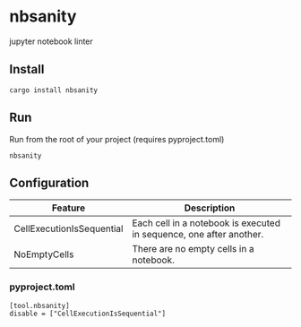 # nbsanity
jupyter notebook linter


## Install

```
cargo install nbsanity
```

## Run

Run from the root of your project (requires pyproject.toml)
```
nbsanity
```

## Configuration


|       Feature                |     Description                                                      |
|------------------------------|----------------------------------------------------------------------|
| CellExecutionIsSequential    | Each cell in a notebook is executed in sequence, one after another.  |
|     NoEmptyCells             | There are no empty cells in a notebook. |


### pyproject.toml
```
[tool.nbsanity]
disable = ["CellExecutionIsSequential"]
```

